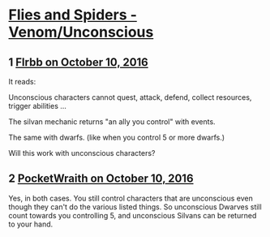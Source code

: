 # [Flies and Spiders - Venom/Unconscious](https://community.fantasyflightgames.com/topic/232053-flies-and-spiders-venomunconscious/)

## 1 [Flrbb on October 10, 2016](https://community.fantasyflightgames.com/topic/232053-flies-and-spiders-venomunconscious/?do=findComment&comment=2450379)

It reads:

Unconscious characters cannot quest, attack, defend, collect resources, trigger abilities ...

The silvan mechanic returns "an ally you control" with events.

The same with dwarfs. (like when you control 5 or more dwarfs.)

Will this work with unconscious characters?

## 2 [PocketWraith on October 10, 2016](https://community.fantasyflightgames.com/topic/232053-flies-and-spiders-venomunconscious/?do=findComment&comment=2450453)

Yes, in both cases. You still control characters that are unconscious even though they can't do the various listed things. So unconscious Dwarves still count towards you controlling 5, and unconscious Silvans can be returned to your hand.

